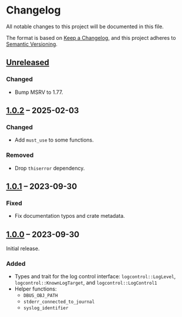 # Changelog

All notable changes to this project will be documented in this file.

The format is based on [Keep a Changelog](https://keepachangelog.com/en/1.0.0/),
and this project adheres to [Semantic Versioning](https://semver.org/spec/v2.0.0.html).

## [Unreleased]

### Changed
- Bump MSRV to 1.77.

## [1.0.2] – 2025-02-03

### Changed
- Add `must_use` to some functions.

### Removed
- Drop `thiserror` dependency.

## [1.0.1] – 2023-09-30

### Fixed
- Fix documentation typos and crate metadata.

## [1.0.0] – 2023-09-30

Initial release.

### Added

- Types and trait for the log control interface: `logcontrol::LogLevel`, `logcontrol::KnownLogTarget`, and `logcontrol::LogControl1`
- Helper functions:
    - `DBUS_OBJ_PATH`
    - `stderr_connected_to_journal`
    - `syslog_identifier`

[Unreleased]: https://github.com/swsnr/logcontrol.rs/compare/logcontrol-v1.0.2...HEAD
[1.0.2]: https://github.com/swsnr/logcontrol.rs/compare/logcontrol-v1.0.1...logcontrol-v1.0.2
[1.0.1]: https://github.com/swsnr/logcontrol.rs/compare/logcontrol-v1.0.0...logcontrol-v1.0.1
[1.0.0]: https://github.com/swsnr/logcontrol.rs/releases/tag/logcontrol-v1.0.0
